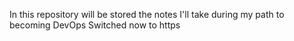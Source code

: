 In this repository will be stored the notes I'll take during my path to becoming DevOps
Switched now to https
